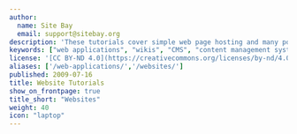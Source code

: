 ```yaml
---
author:
  name: Site Bay
  email: support@sitebay.org
description: 'These tutorials cover simple web page hosting and many popular web applications.'
keywords: ["web applications", "wikis", "CMS", "content management systems", "WordPress", "Drupal", "magento", "plone", "piwiki", "webmin"]
license: '[CC BY-ND 4.0](https://creativecommons.org/licenses/by-nd/4.0)'
aliases: ['/web-applications/','/websites/']
published: 2009-07-16
title: Website Tutorials
show_on_frontpage: true
title_short: "Websites"
weight: 40
icon: "laptop"
---
```

